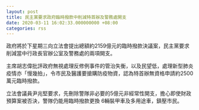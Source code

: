 ```yaml
---
layout: post
title: 民主黨要求政府臨時撥款中削減特首辦及警務處開支
date: 2020-03-11 16:02:33.000000000 +08:00
categories: rss
---
```


政府將於下星期三向立法會提出總額約2159億元的臨時撥款決議案，民主黨要求削減當中行政長官辦公室及警務處的兩項開支。

主席胡志偉批評政府無視處理反修例事件的管治失衡，以及民望低，處理新型肺炎疫情亦「慢幾拍」，令市民及醫護要搶購防疫物資，認為特首辦無資格申請約2500萬元臨時撥款。

立法會議員尹兆堅要求，先刪除警隊非必要的5億元非經常性開支，擔心即使財政預算案被否決，警隊仍能用臨時撥款更換 6輛裝甲車及多用途車，鎮壓市民。

